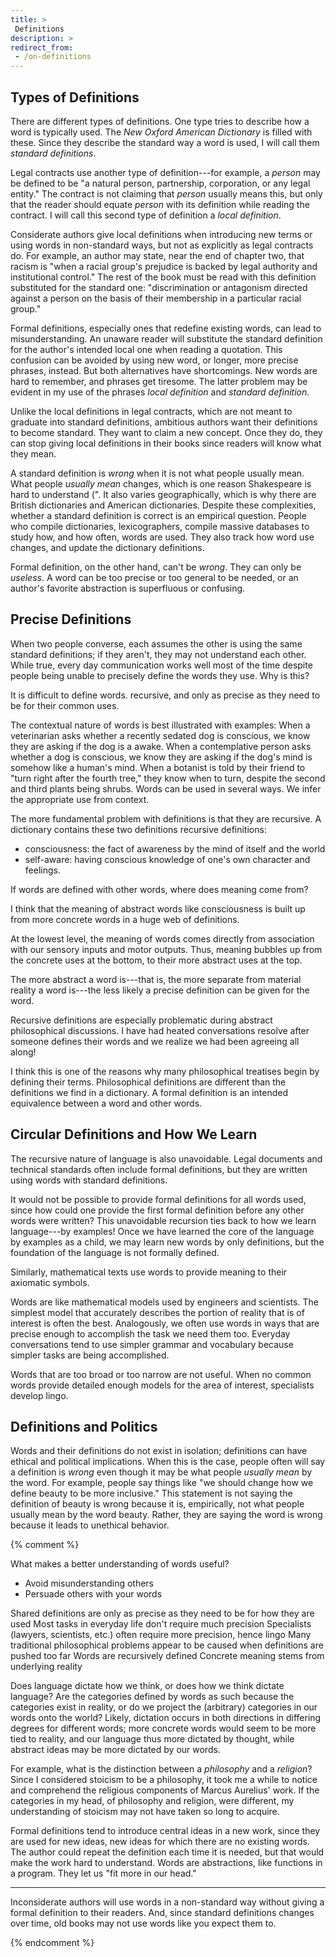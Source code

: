 ```yaml
---
title: >
 Definitions
description: >
redirect_from:
 - /on-definitions
---
```


## Types of Definitions

There are different types of definitions. One type tries to describe how a word is typically used. The _New Oxford American Dictionary_ is filled with these. Since they describe the standard way a word is used, I will call them _standard definitions_.

Legal contracts use another type of definition---for example, a _person_ may be defined to be "a natural person, partnership, corporation, or any legal entity." The contract is not claiming that _person_ usually means this, but only that the reader should equate _person_ with its definition while reading the contract. I will call this second type of definition a _local definition_.

Considerate authors give local definitions when introducing new terms or using words in non-standard ways, but not as explicitly as legal contracts do. For example, an author may state, near the end of chapter two, that racism is "when a racial group's prejudice is backed by legal authority and institutional control." The rest of the book must be read with this definition substituted for the standard one: "discrimination or antagonism directed against a person on the basis of their membership in a particular racial group."

Formal definitions, especially ones that redefine existing words, can lead to misunderstanding. An unaware reader will substitute the standard definition for the author's intended local one when reading a quotation. This confusion can be avoided by using new word, or longer, more precise phrases, instead. But both alternatives have shortcomings. New words are hard to remember, and phrases get tiresome. The latter problem may be evident in my use of the phrases _local definition_ and _standard definition_.

Unlike the local definitions in legal contracts, which are not meant to graduate into standard definitions, ambitious authors want their definitions to become standard. They want to claim a new concept. Once they do, they can stop giving local definitions in their books since readers will know what they mean.

A standard definition is _wrong_ when it is not what people usually mean. What people _usually mean_ changes, which is one reason Shakespeare is hard to understand (". It also varies geographically, which is why there are British dictionaries and American dictionaries. Despite these complexities, whether a standard definition is correct is an empirical question. People who compile dictionaries, lexicographers, compile massive databases to study how, and how often, words are used. They also track how word use changes, and update the dictionary definitions.

Formal definition, on the other hand, can't be _wrong_. They can only be _useless_. A word can be too precise or too general to be needed, or an author's favorite abstraction is superfluous or confusing.

## Precise Definitions

When two people converse, each assumes the other is using the same standard definitions; if they aren't, they may not understand each other. While true, every day communication works well most of the time despite people being unable to precisely define the words they use. Why is this?

It is difficult to define words.  recursive, and only as precise as they need to be for their common uses.

The contextual nature of words is best illustrated with examples: When a veterinarian asks whether a recently sedated dog is conscious, we know they are asking if the dog is a awake. When a contemplative person asks whether a dog is conscious, we know they are asking if the dog's mind is somehow like a human's mind. When a botanist is told by their friend to "turn right after the fourth tree," they know when to turn, despite the second and third plants being shrubs. Words can be used in several ways. We infer the appropriate use from context.

The more fundamental problem with definitions is that they are recursive. A dictionary contains these two definitions recursive definitions:

- consciousness: the fact of awareness by the mind of itself and the world
- self-aware: having conscious knowledge of one's own character and feelings.

If words are defined with other words, where does meaning come from?

I think that the meaning of abstract words like consciousness is built up from more concrete words in a huge web of definitions. 

At the lowest level, the meaning of words comes directly from association with our sensory inputs and motor outputs. Thus, meaning bubbles up from the concrete uses at the bottom, to their more abstract uses at the top.

The more abstract a word is---that is, the more separate from material reality a word is---the less likely a precise definition can be given for the word.

Recursive definitions are especially problematic during abstract philosophical discussions. I have had heated conversations resolve after someone defines their words and we realize we had been agreeing all along!

I think this is one of the reasons why many philosophical treatises begin by defining their terms. Philosophical definitions are different than the definitions we find in a dictionary. A formal definition is an intended equivalence between a word and other words.

## Circular Definitions and How We Learn

The recursive nature of language is also unavoidable. Legal documents and technical standards often include formal definitions, but they are written using words with standard definitions.

It would not be possible to provide formal definitions for all words used, since how could one provide the first formal definition before any other words were written? This unavoidable recursion ties back to how we learn language---by examples! Once we have learned the core of the language by examples as a child, we may learn new words by only definitions, but the foundation of the language is not formally defined.

Similarly, mathematical texts use words to provide meaning to their axiomatic symbols.

Words are like mathematical models used by engineers and scientists. The simplest model that accurately describes the portion of reality that is of interest is often the best. Analogously, we often use words in ways that are precise enough to accomplish the task we need them too. Everyday conversations tend to use simpler grammar and vocabulary because simpler tasks are being accomplished.

Words that are too broad or too narrow are not useful. When no common words provide detailed enough models for the area of interest, specialists develop lingo.

## Definitions and Politics

Words and their definitions do not exist in isolation; definitions can have ethical and political implications. When this is the case, people often will say a definition is _wrong_ even though it may be what people _usually mean_ by the word. For example, people say things like "we should change how we define beauty to be more inclusive." This statement is not saying the definition of beauty is wrong because it is, empirically, not what people usually mean by the word beauty. Rather, they are saying the word is wrong because it leads to unethical behavior.

{% comment %}

What makes a better understanding of words useful?

- Avoid misunderstanding others
- Persuade others with your words

Shared definitions are only as precise as they need to be for how they are used
  Most tasks in everyday life don't require much precision
  Specialists (lawyers, scientists, etc.) often require more precision, hence lingo
  Many traditional philosophical problems appear to be caused when definitions are pushed too far
Words are recursively defined
  Concrete meaning stems from underlying reality

Does language dictate how we think, or does how we think dictate language? Are the categories defined by words as such because the categories exist in reality, or do we project the (arbitrary) categories in our words onto the world? Likely, dictation occurs in both directions in differing degrees for different words; more concrete words would seem to be more tied to reality, and our language thus more dictated by thought, while abstract ideas may be more dictated by our words.

For example, what is the distinction between a _philosophy_ and a _religion_? Since I considered stoicism to be a philosophy, it took me a while to notice and comprehend the religious components of Marcus Aurelius' work. If the categories in my head, of philosophy and religion, were different, my understanding of stoicism may not have taken so long to acquire.

Formal definitions tend to introduce central ideas in a new work, since they are used for new ideas, new ideas for which there are no existing words. The author could repeat the definition each time it is needed, but that would make the work hard to understand. Words are abstractions, like functions in a program. They let us "fit more in our head."

---

Inconsiderate authors will use words in a non-standard way without giving a formal definition to their readers. And, since standard definitions changes over time, old books may not use words like you expect them to.

{% endcomment %}
